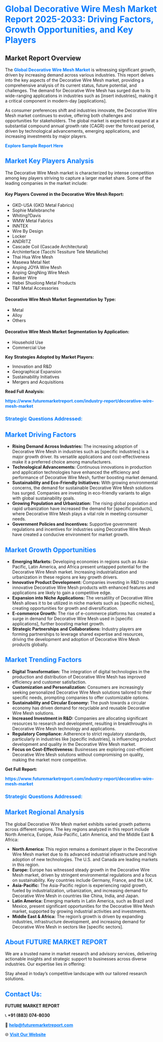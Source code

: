 <h1 style="color: #007BFF;">Global Decorative Wire Mesh Market Report 2025-2033: Driving Factors, Growth Opportunities, and Key Players</h1>

<section id="overview">
<h2>Market Report Overview</h2>
<p>The <a href="https://www.futuremarketreport.com/industry-report/decorative-wire-mesh-market" style="color: #007BFF; text-decoration: none;"><strong>Global Decorative Wire Mesh Market</strong></a> is witnessing significant growth, driven by increasing demand across various industries. This report delves into the key aspects of the Decorative Wire Mesh market, providing a comprehensive analysis of its current status, future potential, and challenges. The demand for Decorative Wire Mesh has surged due to its wide-ranging applications in industries such as [insert industries], making it a critical component in modern-day [applications].</p>
<p>As consumer preferences shift and industries innovate, the Decorative Wire Mesh market continues to evolve, offering both challenges and opportunities for stakeholders. The global market is expected to expand at a substantial compound annual growth rate (CAGR) over the forecast period, driven by technological advancements, emerging applications, and increasing investments by major players.</p>
</section>

<section id="overview">
<p><a href="https://www.futuremarketreport.com/request-sample/reportId=115144" style="color: #007BFF; text-decoration: none;"><strong>Explore Sample Report Here</strong></a></p>
</section>

<section id="key-players">
<h2 style="color: #007BFF;">Market Key Players Analysis</h2>
<p>The Decorative Wire Mesh market is characterized by intense competition among key players striving to capture a larger market share. Some of the leading companies in the market include:</p>
<h4>Key Players Covered in the Decorative Wire Mesh Report:</h4>
<ul><li>GKD-USA (GKD Metal Fabrics)</li><li>Sophie Mallebranche</li><li>Whiting?Davis</li><li>WMW Metal Fabrics</li><li>INNTEX</li><li>Wire By Design</li><li>Locker</li><li>ANDRITZ</li><li>Cascade Coil (Cascade Architectural)</li><li>Archinterface (Tacchi Tessiture Tele Metalliche)</li><li>Thai Hua Wire Mesh</li><li>Masewa Metal Net</li><li>Anping JOYA Wire Mesh</li><li>Anping QingNing Wire Mesh</li><li>Banker Wire</li><li>Hebei Shuolong Metal Products</li><li>T&amp;F Metal Accessories</li></ul>
<h4>Decorative Wire Mesh Market Segmentation by Type:</h4>
<ul><li>Metal</li><li>Alloy</li><li>Others</li></ul>

<h4>Decorative Wire Mesh Market Segmentation by Application:</h4>
<ul><li>Household Use</li><li>Commercial Use</li></ul>
<p><strong>Key Strategies Adopted by Market Players:</strong></p>
<ul>
<li>Innovation and R&D</li>
<li>Geographical Expansion</li>
<li>Sustainability Initiatives</li>
<li>Mergers and Acquisitions</li>
</ul>
</section>

<section>
<p><strong>Read Full Analysis: </strong></p><a href="https://www.futuremarketreport.com/industry-report/decorative-wire-mesh-market" style="color: #007BFF; text-decoration: none;"><strong>https://www.futuremarketreport.com/industry-report/decorative-wire-mesh-market</strong></a>
<h3 style="color: #007BFF;">Strategic Questions Addressed:</h3>
</section>

<section id="driving-factors">
<h2 style="color: #007BFF;">Market Driving Factors</h2>
<ul>
<li><strong>Rising Demand Across Industries:</strong> The increasing adoption of Decorative Wire Mesh in industries such as [specific industries] is a major growth driver. Its versatile applications and cost-effectiveness make it a preferred choice among manufacturers.</li>
<li><strong>Technological Advancements:</strong> Continuous innovations in production and application technologies have enhanced the efficiency and performance of Decorative Wire Mesh, further boosting market demand.</li>
<li><strong>Sustainability and Eco-Friendly Initiatives:</strong> With growing environmental concerns, the demand for sustainable Decorative Wire Mesh solutions has surged. Companies are investing in eco-friendly variants to align with global sustainability goals.</li>
<li><strong>Growing Population and Urbanization:</strong> The rising global population and rapid urbanization have increased the demand for [specific products], where Decorative Wire Mesh plays a vital role in meeting consumer needs.</li>
<li><strong>Government Policies and Incentives:</strong> Supportive government regulations and incentives for industries using Decorative Wire Mesh have created a conducive environment for market growth.</li>
</ul>
</section>

<section id="growth-opportunities">
<h2 style="color: #007BFF;">Market Growth Opportunities</h2>
<ul>
<li><strong>Emerging Markets:</strong> Developing economies in regions such as Asia-Pacific, Latin America, and Africa present untapped potential for the Decorative Wire Mesh market. Increasing industrialization and urbanization in these regions are key growth drivers.</li>
<li><strong>Innovative Product Development:</strong> Companies investing in R&D to create innovative Decorative Wire Mesh products with enhanced features and applications are likely to gain a competitive edge.</li>
<li><strong>Expansion into Niche Applications:</strong> The versatility of Decorative Wire Mesh allows it to be utilized in niche markets such as [specific niches], creating opportunities for growth and diversification.</li>
<li><strong>E-commerce Growth:</strong> The rise of e-commerce platforms has created a surge in demand for Decorative Wire Mesh used in [specific applications], further boosting market growth.</li>
<li><strong>Strategic Partnerships and Collaborations:</strong> Industry players are forming partnerships to leverage shared expertise and resources, driving the development and adoption of Decorative Wire Mesh products globally.</li>
</ul>
</section>

<section id="trending-factors">
<h2 style="color: #007BFF;">Market Trending Factors</h2>
<ul>
<li><strong>Digital Transformation:</strong> The integration of digital technologies in the production and distribution of Decorative Wire Mesh has improved efficiency and customer satisfaction.</li>
<li><strong>Customization and Personalization:</strong> Consumers are increasingly seeking personalized Decorative Wire Mesh solutions tailored to their specific needs, prompting companies to offer customizable options.</li>
<li><strong>Sustainability and Circular Economy:</strong> The push towards a circular economy has driven demand for recyclable and reusable Decorative Wire Mesh solutions.</li>
<li><strong>Increased Investment in R&D:</strong> Companies are allocating significant resources to research and development, resulting in breakthroughs in Decorative Wire Mesh technology and applications.</li>
<li><strong>Regulatory Compliance:</strong> Adherence to strict regulatory standards, particularly in industries like [specific industries], is influencing product development and quality in the Decorative Wire Mesh market.</li>
<li><strong>Focus on Cost-Effectiveness:</strong> Businesses are exploring cost-efficient Decorative Wire Mesh solutions without compromising on quality, making the market more competitive.</li>
</ul>
</section>

<section>
<p><strong>Get Full Report: </strong></p><a href="https://www.futuremarketreport.com/industry-report/decorative-wire-mesh-market" style="color: #007BFF; text-decoration: none;"><strong>https://www.futuremarketreport.com/industry-report/decorative-wire-mesh-market</strong></a>
<h3 style="color: #007BFF;">Strategic Questions Addressed:</h3>
</section>


<section id="regional-analysis">
<h2 style="color: #007BFF;">Market Regional Analysis</h2>
<p>The global Decorative Wire Mesh market exhibits varied growth patterns across different regions. The key regions analyzed in this report include North America, Europe, Asia-Pacific, Latin America, and the Middle East & Africa:</p>
<ul>
<li><strong>North America:</strong> This region remains a dominant player in the Decorative Wire Mesh market due to its advanced industrial infrastructure and high adoption of new technologies. The U.S. and Canada are leading markets in this region.</li>
<li><strong>Europe:</strong> Europe has witnessed steady growth in the Decorative Wire Mesh market, driven by stringent environmental regulations and a focus on sustainability. Key countries include Germany, France, and the U.K.</li>
<li><strong>Asia-Pacific:</strong> The Asia-Pacific region is experiencing rapid growth, fueled by industrialization, urbanization, and increasing demand for Decorative Wire Mesh in countries like China, India, and Japan.</li>
<li><strong>Latin America:</strong> Emerging markets in Latin America, such as Brazil and Mexico, present significant opportunities for the Decorative Wire Mesh market, supported by growing industrial activities and investments.</li>
<li><strong>Middle East & Africa:</strong> The region’s growth is driven by expanding industries, infrastructure development, and increasing demand for Decorative Wire Mesh in sectors like [specific sectors].</li>
</ul>
</section>

<footer>
<h2 style="color: #007BFF;">About FUTURE MARKET REPORT</h2>
<p>We are a trusted name in market research and advisory services, delivering actionable insights and strategic support to businesses across diverse industries. Our expertise lies in offering:</p>

<p>Stay ahead in today’s competitive landscape with our tailored research solutions.</p>

<h2 style="color: #007BFF;">Contact Us:</h2>
<p><strong>FUTURE MARKET REPORT</strong></p>
<p>📞 <strong>+91 (883) 074-8030</strong></p>
<p>📧 <strong><a href="mailto:help@futuremarketreport.com" style="color: #007BFF;">help@futuremarketreport.com</a></strong></p>
<p>🌐 <strong><a href="https://www.futuremarketreport.com/" style="color: #007BFF;">Visit Our Website</a></strong></p>
</footer>